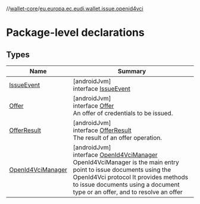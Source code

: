 //[wallet-core](../../index.md)/[eu.europa.ec.eudi.wallet.issue.openid4vci](index.md)

# Package-level declarations

## Types

| Name | Summary |
|---|---|
| [IssueEvent](-issue-event/index.md) | [androidJvm]<br>interface [IssueEvent](-issue-event/index.md) |
| [Offer](-offer/index.md) | [androidJvm]<br>interface [Offer](-offer/index.md)<br>An offer of credentials to be issued. |
| [OfferResult](-offer-result/index.md) | [androidJvm]<br>interface [OfferResult](-offer-result/index.md)<br>The result of an offer operation. |
| [OpenId4VciManager](-open-id4-vci-manager/index.md) | [androidJvm]<br>interface [OpenId4VciManager](-open-id4-vci-manager/index.md)<br>OpenId4VciManager is the main entry point to issue documents using the OpenId4Vci protocol It provides methods to issue documents using a document type or an offer, and to resolve an offer |
